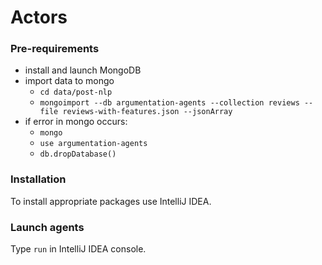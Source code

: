 # Actors

### Pre-requirements

* install and launch MongoDB
* import data to mongo
    * `cd data/post-nlp`
    * `mongoimport --db argumentation-agents --collection reviews --file reviews-with-features.json --jsonArray`
* if error in mongo occurs:
    * `mongo`
    * `use argumentation-agents`
    * `db.dropDatabase()`

### Installation

To install appropriate packages use IntelliJ IDEA.

### Launch agents

Type `run` in IntelliJ IDEA console.

